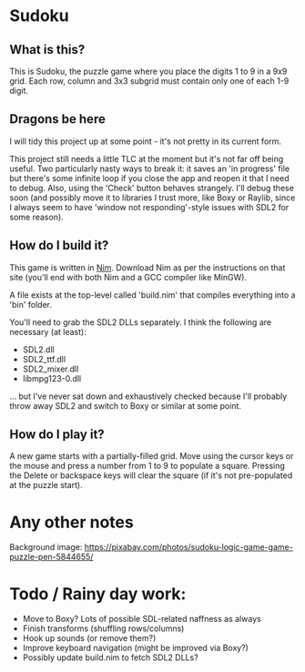 # Sudoku
## What is this?
This is Sudoku, the puzzle game where you place the digits 1 to 9 in a 9x9 grid.
Each row, column and 3x3 subgrid must contain only one of each 1-9 digit.

## Dragons be here
I will tidy this project up at some point - it's not pretty in its
current form.

This project still needs a little TLC at the moment but it's not far off being
useful. Two particularly nasty ways to break it: it saves an 'in progress'
file but there's some infinite loop if you close the app and reopen it that I need
to debug. Also, using the 'Check' button behaves strangely. I'll debug these
soon (and possibly move it to libraries I trust more, like Boxy or Raylib,
since I always seem to have 'window not responding'-style issues with SDL2 for
some reason).

## How do I build it?
This game is written in [Nim](https://nim-lang.org).  Download Nim as per the
instructions on that site (you'll end with both Nim and a GCC compiler like
MinGW).

A file exists at the top-level called 'build.nim' that compiles everything
into a 'bin' folder.

You'll need to grab the SDL2 DLLs separately. I think the following
are necessary (at least):

* SDL2.dll
* SDL2_ttf.dll
* SDL2_mixer.dll
* libmpg123-0.dll

... but I've never sat down and exhaustively checked because I'll
probably throw away SDL2 and switch to Boxy or similar at some
point.

## How do I play it?
A new game starts with a partially-filled grid.  Move using the cursor keys or
the mouse and press a number from 1 to 9 to populate a square.  Pressing the
Delete or backspace keys will clear the square (if it's not pre-populated at
the puzzle start).

# Any other notes
Background image:
https://pixabay.com/photos/sudoku-logic-game-game-puzzle-pen-5844655/

# Todo / Rainy day work:
* Move to Boxy? Lots of possible SDL-related naffness as always
* Finish transforms (shuffling rows/columns)
* Hook up sounds (or remove them?)
* Improve keyboard navigation (might be improved via Boxy?)
* Possibly update build.nim to fetch SDL2 DLLs?